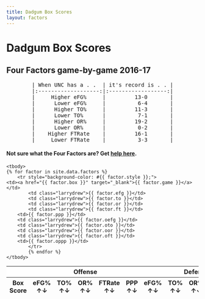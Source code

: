 ```yaml
---
title: Dadgum Box Scores
layout: factors
---
```



# Dadgum Box Scores 

## Four Factors game-by-game 2016-17

<pre style="text-align: center">
| When UNC has a . .  | it's record is . . |
|:-------------------:|:------------------:|
|     Higher eFG%     |         13-0       |
|      Lower eFG%     |          6-4       |
|      Higher TO%     |         11-3       |
|      Lower TO%      |          7-1       |
|      Higher OR%     |         19-2       |
|      Lower OR%      |          0-2       |
|    Higher FTRate    |         16-1       |
|     Lower FTRate    |          3-3       |
</pre>


#### Not sure what the Four Factors are? Get [help here](https://cbbstatshelp.com/four-factors/intro/).

<table id="example" class="display center" cellspacing="0" width="100%">
	<thead>
     <tr style="background-color:#fff">
     <th scope="col" colspan="1" class="larrydrew"></th>
     <th scope="col" colspan="5" class="larrydrew">Offense</th>
     <th scope="col" colspan="5" class="larrydrew">Defense</th>
    </tr>
         <tr> 
          <th data-sortable="false">Box Score</th>
           <th class="larrydrew">eFG% ↑↓</th>
           <th class="larrydrew">TO% ↑↓</th>
           <th class="larrydrew">OR% ↑↓</th>
           <th class="larrydrew">FTRate ↑↓</th>
           <th>PPP ↑↓</th>
           <th class="larrydrew">eFG% ↑↓</th>
           <th class="larrydrew">TO% ↑↓</th>
           <th class="larrydrew">OR% ↑↓</th>
           <th class="larrydrew">FTRate ↑↓</th>
           <th>PPP ↑↓</th>
         </tr>
     </thead>

    <tbody>
	{% for factor in site.data.factors %}
		<tr style="background-color: #{{ factor.style }};">
    <td><a href="{{ factor.box }}" target="_blank">{{ factor.game }}</a></td>
  			<td class="larrydrew">{{ factor.efg }}</td> 
  			<td class="larrydrew">{{ factor.to }}</td>
  			<td class="larrydrew">{{ factor.or }}</td>
  			<td class="larrydrew">{{ factor.ft }}</td>
        <td>{{ factor.ppp }}</td>
        <td class="larrydrew">{{ factor.oefg }}</td> 
        <td class="larrydrew">{{ factor.oto }}</td>
        <td class="larrydrew">{{ factor.oor }}</td>
        <td class="larrydrew">{{ factor.oft }}</td>
        <td>{{ factor.oppp }}</td>
  			</tr>
  			{% endfor %}
    </tbody>
</table>


